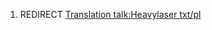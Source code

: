 1.  REDIRECT [Translation talk:Heavylaser
    txt/pl](Translation_talk:Heavylaser_txt/pl "wikilink")